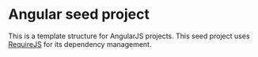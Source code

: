 # Angular seed project

This is a template structure for AngularJS projects. This seed project uses [RequireJS](http://requirejs.org/) for its dependency management.

